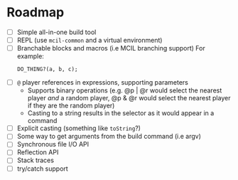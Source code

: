 # Roadmap

 - [ ] Simple all-in-one build tool
 - [ ] REPL (use `mcil-common` and a virtual environment)
 - [ ] Branchable blocks and macros (i.e MCIL branching support)
   For example:
   ```mca
   DO_THING?(a, b, c);
   ```
 - [ ] `@` player references in expressions, supporting parameters
   - Supports binary operations (e.g. @p | @r would select the nearest player _and_ a random player, @p & @r would select the nearest player if they are the random player)
   - Casting to a string results in the selector as it would appear in a command
 - [ ] Explicit casting (something like `toString`?)
 - [ ] Some way to get arguments from the build command (i.e argv)
 - [ ] Synchronous file I/O API
 - [ ] Reflection API
 - [ ] Stack traces
 - [ ] try/catch support